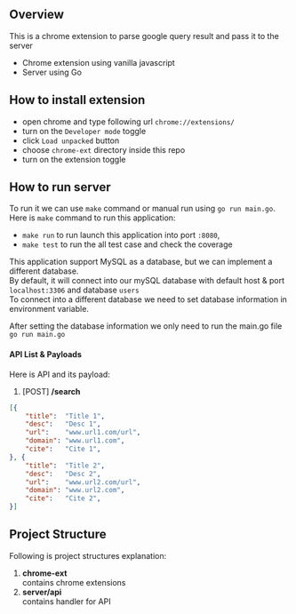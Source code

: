 Overview
---
This is a chrome extension to parse google query result and pass it to the server

- Chrome extension using vanilla javascript
- Server using Go

How to install extension
---

- open chrome and type following url `chrome://extensions/`
- turn on the `Developer mode` toggle
- click `Load unpacked` button
- choose `chrome-ext` directory inside this repo
- turn on the extension toggle

How to run server
---
To run it we can use `make` command or manual run using `go run main.go`.   
Here is `make` command to run this application:   

- `make run` to run launch this application into port `:8080`, 
- `make test` to run the all test case and check the coverage  

This application support MySQL as a database, but we can implement a different database.  
By default, it will connect into our mySQL database with default host & port `localhost:3306` and database `users`  
To connect into a different database we need to set database information in environment variable.  


After setting the database information we only need to run the main.go file  
`go run main.go`  

#### API List & Payloads
Here is API and its payload:  

1. [POST] **/search**  
```json
[{
    "title":  "Title 1",
    "desc":   "Desc 1",
    "url":    "www.url1.com/url",
    "domain": "www.url1.com",
    "cite":   "Cite 1",
}, {
    "title":  "Title 2",
    "desc":   "Desc 2",
    "url":    "www.url2.com/url",
    "domain": "www.url2.com",
    "cite":   "Cite 2",
}]
```

Project Structure
---
Following is project structures explanation:

1. **chrome-ext**  
contains chrome extensions
2. **server/api**  
contains handler for API